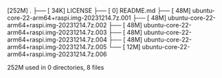 [252M]  .
├── [ 34K]  LICENSE
├── [   0]  README.md
├── [ 48M]  ubuntu-core-22-arm64+raspi.img-20231214.7z.001
├── [ 48M]  ubuntu-core-22-arm64+raspi.img-20231214.7z.002
├── [ 48M]  ubuntu-core-22-arm64+raspi.img-20231214.7z.003
├── [ 48M]  ubuntu-core-22-arm64+raspi.img-20231214.7z.004
├── [ 48M]  ubuntu-core-22-arm64+raspi.img-20231214.7z.005
└── [ 12M]  ubuntu-core-22-arm64+raspi.img-20231214.7z.006

 252M used in 0 directories, 8 files
